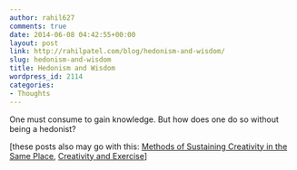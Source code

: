 ```yaml
---
author: rahil627
comments: true
date: 2014-06-08 04:42:55+00:00
layout: post
link: http://rahilpatel.com/blog/hedonism-and-wisdom/
slug: hedonism-and-wisdom
title: Hedonism and Wisdom
wordpress_id: 2114
categories:
- Thoughts
---
```


One must consume to gain knowledge. But how does one do so without being a hedonist?

[these posts also may go with this: [Methods of Sustaining Creativity in the Same Place](http://www.rahilpatel.com/blog/methods-of-sustaining-creativity-in-the-same-place), [Creativity and Exercise](http://www.rahilpatel.com/blog/creativity-and-exercise)]
